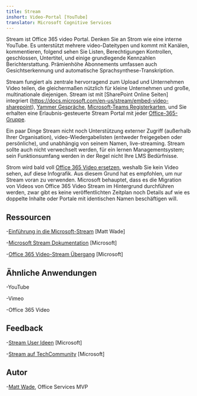 ```yaml
---
title: Stream
inshort: Video-Portal [YouTube]
translator: Microsoft Cognitive Services
---
```



Stream ist Office 365 video Portal. Denken Sie an Strom wie eine interne YouTube. Es unterstützt mehrere video-Dateitypen und kommt mit Kanälen, kommentieren, folgend sehen Sie Listen, Berechtigungen Kontrollen, geschlossen, Untertitel, und einige grundlegende Kennzahlen Berichterstattung. Prämienhöhe Abonnements umfassen auch Gesichtserkennung und automatische Sprachsynthese-Transkription.

Stream fungiert als zentrale hervorragend zum Upload und Unternehmen Video teilen, die gleichermaßen nützlich für kleine Unternehmen und große, multinationale diejenigen. Stream ist mit [SharePoint Online Seiten] integriert (https://docs.microsoft.com/en-us/stream/embed-video-sharepoint), [Yammer Gespräche](https://stream.microsoft.com/en-us/blog/share-on-yammer/), [Microsoft-Teams Registerkarten](https://docs.microsoft.com/en-us/stream/embed-video-microsoft-teams), und Sie erhalten eine Erlaubnis-gesteuerte Stream Portal mit jeder [Office-365-Gruppe](http://icsh.pt/O365groups).

Ein paar Dinge Stream nicht noch Unterstützung externer Zugriff (außerhalb Ihrer Organisation), video-Wiedergabelisten (entweder freigegeben oder persönliche), und unabhängig von seinem Namen, live-streaming. Stream sollte auch nicht verwechselt werden, für ein lernen Managementsystem; sein Funktionsumfang werden in der Regel nicht Ihre LMS Bedürfnisse.

Strom wird bald voll [Office 365 Video ersetzen](https://docs.microsoft.com/en-us/stream/migrate-from-office-365), weshalb Sie kein Video sehen, auf diese Infografik. Aus diesem Grund hat es empfohlen, um nur Stream voran zu verwenden. Microsoft behauptet, dass es die Migration von Videos von Office 365 Video Stream im Hintergrund durchführen werden, zwar gibt es keine veröffentlichten Zeitplan noch Details auf wie es doppelte Inhalte oder Portale mit identischen Namen beschäftigen will.

Ressourcen
---------

-[Einführung in die Microsoft-Stream](https://www.linkedin.com/pulse/stream-video-portal-now-available-matt-wade/)
    \[Matt Wade\]

-[Microsoft Stream Dokumentation](https://docs.microsoft.com/en-us/stream/)
    \[Microsoft\]

-[Office 365 Video-Stream Übergang](https://docs.microsoft.com/en-us/stream/migrate-from-office-365)
    \[Microsoft\]

Ähnliche Anwendungen
--------------------

-YouTube

-Vimeo

-Office 365 Video

Feedback
---------

-[Stream User Ideen](https://techcommunity.microsoft.com/t5/Microsoft-Stream-Ideas/idb-p/StreamIdeas)
    \[Microsoft\]

-[Stream auf TechCommunity](https://techcommunity.microsoft.com/t5/Microsoft-Stream-Ideas/idb-p/StreamIdeas)
    \[Microsoft\]

Autor
---------

-[Matt Wade](https://www.linkedin.com/in/thatmattwade/), Office Services MVP


